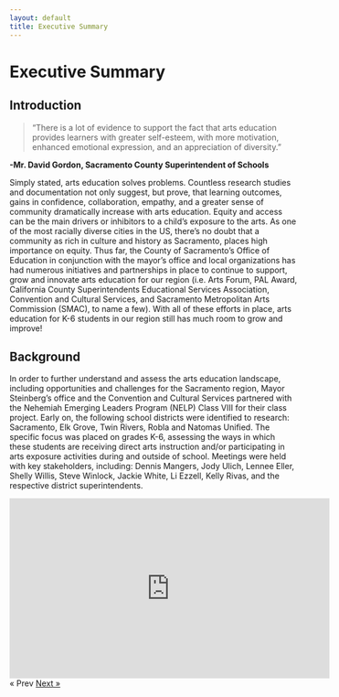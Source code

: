```yaml
---
layout: default
title: Executive Summary
---
```

<!--![SacArts4ALL]({{ site.baseurl }}/assets/images/00_figure01.png "California Health and Human Services Agency Data Playbook - 1st Edition")-->

# Executive Summary


## Introduction

> “There is a lot of evidence to support the fact that arts education provides learners with greater self-esteem, with more motivation, enhanced emotional expression, and an appreciation of diversity.”

**-Mr. David Gordon, Sacramento County Superintendent of Schools** 

Simply stated, arts education solves problems. Countless research studies and documentation not only suggest, but prove, that learning outcomes, gains in confidence, collaboration, empathy, and a greater sense of community dramatically increase with arts education. Equity and access can be the main drivers or inhibitors to a child’s exposure to the arts. As one of the most racially diverse cities in the US, there’s no doubt that a community as rich in culture and history as Sacramento, places high importance on equity. Thus far, the County of Sacramento’s Office of Education in conjunction with the mayor’s office and local organizations has had numerous initiatives and partnerships in place to continue to support, grow and innovate arts education for our region (i.e. Arts Forum, PAL Award, California County Superintendents Educational Services Association, Convention and Cultural Services, and Sacramento Metropolitan Arts Commission (SMAC), to name a few). With all of these efforts in place, arts education for K-6 students in our region still has much room to grow and improve!

## Background

In order to further understand and assess the arts education landscape, including opportunities and challenges for the Sacramento region, Mayor Steinberg’s office and the Convention and Cultural Services partnered with the Nehemiah Emerging Leaders Program (NELP) Class VIII for their class project. Early on, the following school districts were identified to research: Sacramento, Elk Grove, Twin Rivers, Robla and Natomas Unified. The specific focus was placed on grades K-6, assessing the ways in which these students are receiving direct arts instruction and/or participating in arts exposure activities during and outside of school. Meetings were held with key stakeholders, including: Dennis Mangers, Jody Ulich, Lennee Eller, Shelly Willis, Steve Winlock, Jackie White, Li Ezzell, Kelly Rivas, and the respective district superintendents.

<iframe width="560" height="315" src="https://www.youtube.com/embed/yUh6sYJOwrU?ecver=1" frameborder="0" allowfullscreen></iframe>

<!-- Pagination -->
<div class="pagination">
  <span class="pagination-item older">&laquo; Prev</span>
  <a class="pagination-item newer" href="{{ site.baseurl }}methodology">Next &raquo;</a>
</div>

